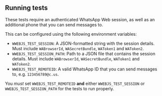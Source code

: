 ## Running tests

These tests require an authenticated WhatsApp Web session, as well as an additional phone that you can send messages to.

This can be configured using the following environment variables:
- `WWEBJS_TEST_SESSION`: A JSON-formatted string with the session details. Must include `WABrowserId`, `WASecretBundle`, `WAToken1` and `WAToken2`.
- `WWEBJS_TEST_SESSION_PATH`: Path to a JSON file that contains the session details. Must include `WABrowserId`, `WASecretBundle`, `WAToken1` and `WAToken2`.
- `WWEBJS_TEST_REMOTEID`: A valid WhatsApp ID that you can send messages to, e.g. `123456789@c.us`.

You *must* set `WWEBJS_TEST_REMOTEID` **and** either `WWEBJS_TEST_SESSION` or `WWEBJS_TEST_SESSION_PATH` for the tests to run properly.